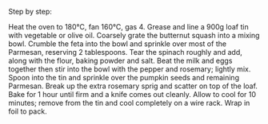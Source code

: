 Step by step:

Heat the oven to 180°C, fan 160°C, gas 4. Grease and line a 900g loaf tin with vegetable or olive oil. 
Coarsely grate the butternut squash into a mixing bowl. Crumble the feta into the bowl and sprinkle over most of the Parmesan, reserving 2 tablespoons. Tear the spinach roughly and add, along with the flour, baking powder and salt. Beat the milk and eggs together then stir into the bowl with the pepper and rosemary; lightly mix. Spoon into the tin and sprinkle over the pumpkin seeds and remaining Parmesan. Break up the extra rosemary sprig and scatter on top of the loaf. Bake for 1 hour until firm and a knife comes out cleanly.
Allow to cool for 10 minutes; remove from the tin and cool completely on a wire rack. Wrap in foil to pack.